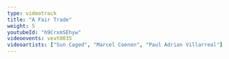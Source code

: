 ```yaml
---
type: videotrack
title: "A Fair Trade"
weight: 5
youtubeId: "h9CrxmSEhyw"
videoevents: vevt0035
videoartists: ["Sun Caged", "Marcel Coenen", "Paul Adrian Villarreal"]
---
```

